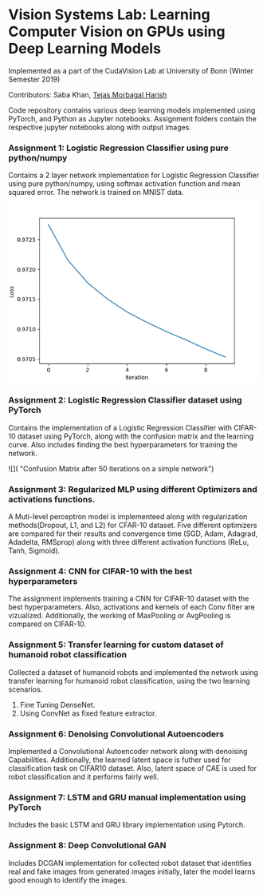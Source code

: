

# Vision Systems Lab: Learning Computer Vision on GPUs using Deep Learning Models
Implemented as a part of the CudaVision Lab at University of Bonn (Winter Semester 2019)

Contributors: Saba Khan, [Tejas Morbagal Harish](https://github.com/TejasMorbagal/)

Code repository contains various deep learning models implemented using PyTorch, and Python as Jupyter notebooks. 
Assignment folders contain the respective jupyter notebooks along with output images. 

### Assignment 1: Logistic Regression Classifier using pure python/numpy
Contains a 2 layer network implementation for Logistic Regression Classifier using pure python/numpy, using softmax activation function and mean squared error. The network is trained on MNIST data.
![](https://github.com/saba6099/Deep-Learning-for-vision/blob/master/Assignment%201/curve.png "Training Curve")

### Assignment 2: Logistic Regression Classifier dataset using PyTorch
Contains the implementation of a Logistic Regression Classifier with CIFAR-10 dataset using PyTorch, along with the confusion matrix and the learning curve. Also includes finding the best hyperparameters for training the network.

![]( "Confusion Matrix after 50 iterations on a simple network")

### Assignment 3: Regularized MLP using different Optimizers and activations functions.
A Muti-level perceptron model is implementeed along with regularization methods(Dropout, L1, and L2) for CFAR-10 dataset.
Five different optimizers are compared for their results and convergence time (SGD, Adam, Adagrad, Adadelta, RMSprop) along with three different activation functions (ReLu, Tanh, Sigmoid).

### Assignment 4: CNN for CIFAR-10 with the best hyperparameters 
The assignment implements training a CNN for CIFAR-10 dataset with the best hyperparameters. Also, activations and kernels of each Conv filter are vizualized. Additionally, the working of MaxPooling or AvgPooling is compared on CIFAR-10.

### Assignment 5: Transfer learning for custom dataset of humanoid robot classification
Collected a dataset of humanoid robots and implemented the network using transfer learning for humanoid robot classification, using the two learning scenarios.
1. Fine Tuning DenseNet.
2. Using ConvNet as fixed feature extractor.

### Assignment 6: Denoising Convolutional Autoencoders 
Implemented a Convolutional Autoencoder network along with denoising Capabilities. Additionally, the learned latent space is futher used for classification task on CIFAR10 dataset. Also, latent space of CAE is used for robot classification and it performs fairly well.

### Assignment 7: LSTM and GRU manual implementation using PyTorch
Includes the basic LSTM and GRU library implementation using Pytorch.

### Assignment 8: Deep Convolutional GAN
Includes DCGAN implementation for collected robot dataset that identifies real and fake images from generated images initially, later the model learns good enough to identify the images.
